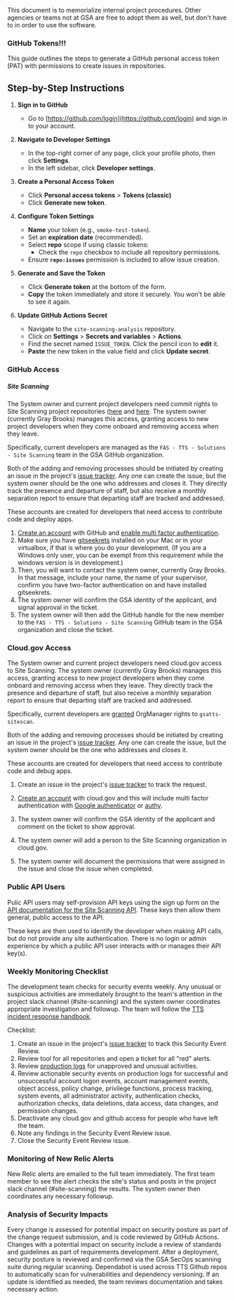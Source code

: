 
This document is to memorialize internal project procedures.  Other agencies or teams not at GSA are free to adopt them as well, but don't have to in order to use the software.  


### GitHub Tokens!!!

This guide outlines the steps to generate a GitHub personal access token (PAT) with permissions to create issues in repositories.

## Step-by-Step Instructions

1. **Sign in to GitHub**
   - Go to [https://github.com/login](https://github.com/login) and sign in to your account.

2. **Navigate to Developer Settings**
   - In the top-right corner of any page, click your profile photo, then click **Settings**.
   - In the left sidebar, click **Developer settings**.

3. **Create a Personal Access Token**
   - Click **Personal access tokens** > **Tokens (classic)**
   - Click **Generate new token**.

4. **Configure Token Settings**
   - **Name** your token (e.g., `smoke-test-token`).
   - Set an **expiration date** (recommended).
   - Select **repo** scope if using classic tokens:
     - Check the `repo` checkbox to include all repository permissions.
   - Ensure **`repo:issues`** permission is included to allow issue creation.

5. **Generate and Save the Token**
   - Click **Generate token** at the bottom of the form.
   - **Copy** the token immediately and store it securely. You won't be able to see it again.

6. **Update GitHub Actions Secret**
   - Navigate to the `site-scanning-analysis` repository.
   - Click on **Settings** > **Secrets and variables** > **Actions**.
   - Find the secret named `ISSUE_TOKEN`. Click the pencil icon to **edit** it.
   - **Paste** the new token in the value field and click **Update secret**.


### GitHub Access 


##### Site Scanning 

The System owner and current project developers need commit rights to Site Scanning project repositories ([here](https://github.com/GSA/site-scanning-engine) and [here](https://github.com/18F/site-scanning-query-builder).  The system owner (currently Gray Brooks) manages this access, granting access to new project developers when they come onboard and removing access when they leave.  

Specifically, current developers are managed as the `FAS - TTS - Solutions - Site Scanning` team in the GSA GitHub organization.   

Both of the adding and removing processes should be initiated by creating an issue in the project's [issue tracker](https://github.com/GSA/site-scanning/issues).  Any one can create the issue, but the system owner should be the one who addresses and closes it. They directly track the presence and departure of staff, but also receive a monthly separation report to ensure that departing staff are tracked and addressed.  


These accounts are created for developers that need access to contribute code and deploy apps.

1. [Create an account](https://github.com/) with GitHub and [enable multi factor authentication](https://github.com/blog/1614-two-factor-authentication).
2. Make sure you have [gitseekrets](https://github.com/18F/laptop/tree/master/seekret-rules) installed on your Mac or in your virtualbox, if that is where you do your development. (If you are a Windows only user, you can be exempt from this requirement while the windows version is in development.) 
3. Then, you will want to contact the system owner, currently Gray Brooks. In that message, include your name, the name of your supervisor, confirm you have two-factor authentication on and have installed gitseekrets. 
4. The system owner will confirm the GSA identity of the applicant, and signal approval in the ticket. 
5. The system owner will then add the GitHub handle for the new member to the `FAS - TTS - Solutions - Site Scanning` GitHub team in the GSA organization and close the ticket.
 
### Cloud.gov Access 

The System owner and current project developers need cloud.gov access to Site Scanning.  The system owner (currently Gray Brooks) manages this access, granting access to new project developers when they come onboard and removing access when they leave.  They directly track the presence and departure of staff, but also receive a monthly separation report to ensure that departing staff are tracked and addressed.  

Specifically, current developers are [granted](https://cloud.gov/docs/apps/managing-teammates/) OrgManager rights to `gsatts-sitescan`.  

Both of the adding and removing processes should be initiated by creating an issue in the project's [issue tracker](https://github.com/GSA/site-scanning/issues).  Any one can create the issue, but the system owner should be the one who addresses and closes it.    

These accounts are created for developers that need access to contribute code and debug apps.

1. Create an issue in the project's [issue tracker](https://github.com/GSA/site-scanning/issues) to track the request.  

1. [Create an account](https://cloud.gov/docs/getting-started/accounts/) with cloud.gov and this will include multi factor authentication with [Google authenticator](https://support.google.com/accounts/answer/1066447?hl=en) or [authy](https://www.authy.com/).

4. The system owner will confirm the GSA identity of the applicant and comment on the ticket to show approval. 

5. The system owner will add a person to the Site Scanning organization in cloud.gov. 
 
6. The system owner will document the permissions that were assigned in the issue and close the issue when completed.  



### Public API Users 

Pulic API users may self-provision API keys using the sign up form on the [API documentation for the Site Scanning API](https://open.gsa.gov/api/site-scanning-api/).  These keys then allow them general, public access to the API.  

These keys are then used to identify the developer when making API calls, but do not provide any site authentication.  There is no login or admin experience by which a public API user interacts with or manages their API key(s).  


### Weekly Monitoring Checklist

The development team checks for security events weekly. Any unusual or suspicious activities are immediately brought to the team's attention in the project slack channel (#site-scanning) and the system owner coordinates appropriate investigation and followup. The team will follow the [TTS incident response handbook](https://handbook.tts.gsa.gov/security-incidents/).

Checklist:
1. Create an issue in the project's [issue tracker](https://github.com/GSA/site-scanning/issues) to track this Security Event Review.
2. Review tool for all repositories and open a ticket for all "red" alerts.
3. Review [production logs](https://logs.fr.cloud.gov) for unapproved and unusual activities. 
4. Review actionable security events on production logs for successful and unsuccessful account logon events, account management events, object access, policy change, privilege functions, process tracking, system events, all administrator activity, authentication checks, authorization checks, data deletions, data access, data changes, and permission changes.
5. Deactivate any cloud.gov and github access for people who have left the team.
6. Note any findings in the Security Event Review issue.
7. Close the Security Event Review issue.

### Monitoring of New Relic Alerts

New Relic alerts are emailed to the full team immediately.  The first team member to see the alert checks the site's status and posts in the project slack channel (#site-scanning) the results.  The system owner then coordinates any necessary followup.  

### Analysis of Security Impacts

Every change is assessed for potential impact on security posture as part of the change request submission, and is code reviewed by GitHub Actions. Changes with a potential impact on security include a review of standards and guidelines as part of requirements development. After a deployment, security posture is reviewed and confirmed via the GSA SecOps scanning suite during regular scanning.   Dependabot is used across TTS Github repos to automatically scan for vulnerabilities and dependency versioning. If an update is identified as needed, the team reviews documentation and takes necessary action.
